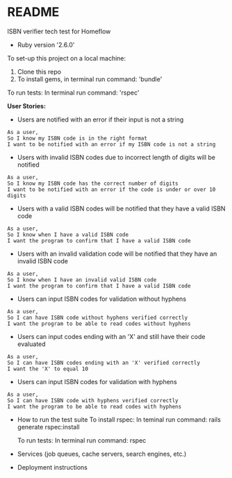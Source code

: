 # README
ISBN verifier tech test for Homeflow

* Ruby version '2.6.0'


To set-up this project on a local machine:
1) Clone this repo
2) To install gems, in terminal run command:
   'bundle'


To run tests:
In terminal run command:
 'rspec'


**User Stories:**

* Users are notified with an error if their input is not a string

```
As a user,
So I know my ISBN code is in the right format
I want to be notified with an error if my ISBN code is not a string
```
* Users with invalid ISBN codes due to incorrect length of digits will be notified

```
As a user,
So I know my ISBN code has the correct number of digits
I want to be notified with an error if the code is under or over 10 digits
```

* Users with a valid ISBN codes will be notified that they have a valid ISBN code

```
As a user,
So I know when I have a valid ISBN code
I want the program to confirm that I have a valid ISBN code
```

* Users with an invalid validation code will be notified that they have an invalid ISBN code

```
As a user,
So I know when I have an invalid valid ISBN code
I want the program to confirm that I have a valid ISBN code
```

* Users can input ISBN codes for validation without hyphens

```
As a user,
So I can have ISBN code without hyphens verified correctly
I want the program to be able to read codes without hyphens
```

* Users can input codes ending with an 'X' and still have their code evaluated

```
As a user,
So I can have ISBN codes ending with an 'X' verified correctly
I want the 'X' to equal 10
```


* Users can input ISBN codes for validation with hyphens

```
As a user,
So I can have ISBN code with hyphens verified correctly
I want the program to be able to read codes with hyphens
```






* How to run the test suite
  To install rspec:
  In teminal run command:
  rails generate rspec:install

  To run tests:
  In terminal run command:
  rspec

* Services (job queues, cache servers, search engines, etc.)

* Deployment instructions
